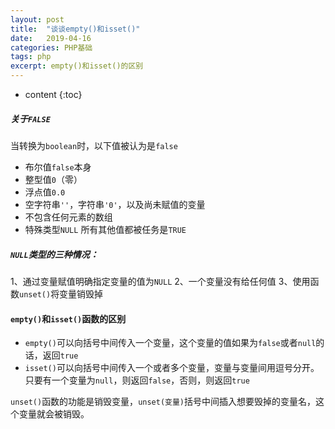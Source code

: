 ```yaml
---
layout: post
title:  "谈谈empty()和isset()"
date:   2019-04-16
categories: PHP基础
tags: php
excerpt: empty()和isset()的区别
---
```


* content
{:toc}

##### 关于`FALSE`
当转换为`boolean`时，以下值被认为是`false`
- 布尔值`false`本身
- 整型值`0`（零）
- 浮点值`0.0`
- 空字符串`''`，字符串`'0'`，以及尚未赋值的变量
- 不包含任何元素的数组
- 特殊类型`NULL`
所有其他值都被任务是`TRUE`

##### `NULL`类型的三种情况：
1、通过变量赋值明确指定变量的值为`NULL`
2、一个变量没有给任何值
3、使用函数`unset()`将变量销毁掉

#### `empty()`和`isset()`函数的区别
- `empty()`可以向括号中间传入一个变量，这个变量的值如果为`false`或者`null`的话，返回`true`
- `isset()`可以向括号中间传入一个或者多个变量，变量与变量间用逗号分开。只要有一个变量为`null`，则返回`false`，否则，则返回`true`

`unset()`函数的功能是销毁变量，`unset(变量)`括号中间插入想要毁掉的变量名，这个变量就会被销毁。
